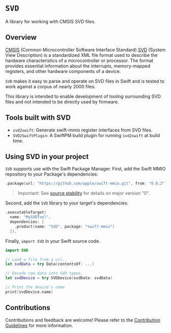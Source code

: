 # ``SVD``

A library for working with CMSIS SVD files.

## Overview

[CMSIS](https://www.arm.com/technologies/cmsis) (Common Microcontroller Software Interface Standard) [SVD](https://arm-software.github.io/CMSIS_5/SVD/html/index.html) (System View Description) is a standardized XML file format used to describe the hardware characteristics of a microcontroller or processor. The format provides essential information about the interrupts, memory-mapped registers, and other hardware components of a device.

`SVD` makes it easy to parse and operate on SVD files in Swift and is tested to work against a corpus of nearly 2000 files. 

This library is intended to enable development of _tooling_ surrounding SVD files and not intended to be directly used by firmware.

## Tools built with SVD

- `svd2swift`: Generate swift-mmio register interfaces from SVD files.
- `SVD2SwiftPlugin`: A SwiftPM build plugin for running `svd2swift` at build time.

## Using SVD in your project

`SVD` supports use with the Swift Package Manager. First, add the Swift MMIO repository to your Package's dependencies:

```swift
.package(url: "https://github.com/apple/swift-mmio.git", from: "0.0.2"),
```

> Important: See [source stability](https://github.com/apple/swift-mmio#source-stability) for details on major version "0".

Second, add the `SVD` library to your target's dependencies:

```swift
.executableTarget(
  name: "MySVDTool",
  dependencies: [
    .product(name: "SVD", package: "swift-mmio")
  ]),
```

Finally, `import SVD` in your Swift source code.

```swift
import SVD

// Load a file from a url.
let svdData = try Data(contentsOf: ...)

// Decode raw data into SVD types.
let svdDevice = try SVDDevice(svdData: svdData)

// Print the device's name
print(svdDevice.name)
```

## Contributions

Contributions and feedback are welcome! Please refer to the [Contribution Guidelines](https://github.com/apple/swift-mmio#contributing-to-swift-mmio) for more information.
